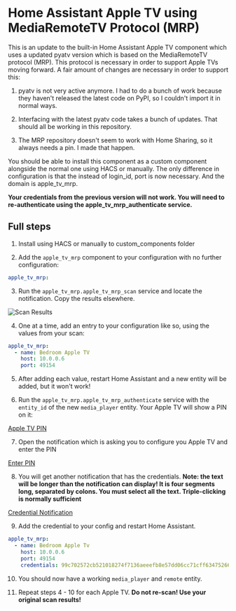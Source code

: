 # Home Assistant Apple TV using MediaRemoteTV Protocol (MRP)

This is an update to the built-in Home Assistant Apple TV component which uses a updated pyatv version which is based on the MediaRemoteTV protocol (MRP). This protocol is necessary in order to support Apple TVs moving forward. A fair amount of changes are necessary in order to support this:

1. pyatv is not very active anymore. I had to do a bunch of work because they haven't released the latest code on PyPI, so I couldn't import it in normal ways.

2. Interfacing with the latest pyatv code takes a bunch of updates. That should all be working in this repository.

3. The MRP repository doesn't seem to work with Home Sharing, so it always needs a pin. I made that happen.

You should be able to install this component as a custom component alongside the normal one using HACS or manually. The only difference in configuration is that the instead of login_id, port is now necessary. And the domain is apple_tv_mrp.

**Your credentials from the previous version will not work. You will need to re-authenticate using the apple_tv_mrp_authenticate service.**

## Full steps

1. Install using HACS or manually to custom_components folder

2. Add the `apple_tv_mrp` component to your configuration with no further configuration:

```yaml
apple_tv_mrp:
```

3. Run the `apple_tv_mrp.apple_tv_mrp_scan` service and locate the notification. Copy the results elsewhere.

![Scan Results](https://i.imgur.com/Ek5HMhs.png)

4. One at a time, add an entry to your configuration like so, using the values from your scan:

```yaml
apple_tv_mrp:
  - name: Bedroom Apple TV
    host: 10.0.0.6
    port: 49154
```

5. After adding each value, restart Home Assistant and a new entity will be added, but it won't work!

6. Run the `apple_tv_mrp.apple_tv_mrp_authenticate` service with the `entity_id` of the new `media_player` entity. Your Apple TV will show a PIN on it:

[Apple TV PIN](https://i.imgur.com/Sbv8OvH.jpg)

7. Open the notification which is asking you to configure you Apple TV and enter the PIN

[Enter PIN](https://i.imgur.com/UDvWrpB.png)

8. You will get another notification that has the credentials. **Note: the text will be longer than the notification can display! It is four segments long, separated by colons. You must select all the text. Triple-clicking is normally sufficient**

[Credential Notification](https://i.imgur.com/0fchhlj.png)

9. Add the credential to your config and restart Home Assistant.

```yaml
apple_tv_mrp:
  - name: Bedroom Apple Tv
    host: 10.0.0.6
    port: 49154
    credentials: 99c702572cb521018274f7136aeeefb8e57dd06cc71cff634752664ecc65f920:6db44955cae5b8ea00cc8094243fbde99e1ebdca7ccebffac7fa08b5b69c7de6:31383466663663312d653362612d343635662d613734632d386462633965306534346665:35343030303232362d326531382d343964382d613039392d383331316232613131386536
```

10. You should now have a working `media_player` and `remote` entity.

11. Repeat steps 4 - 10 for each Apple TV. **Do not re-scan! Use your original scan results!**